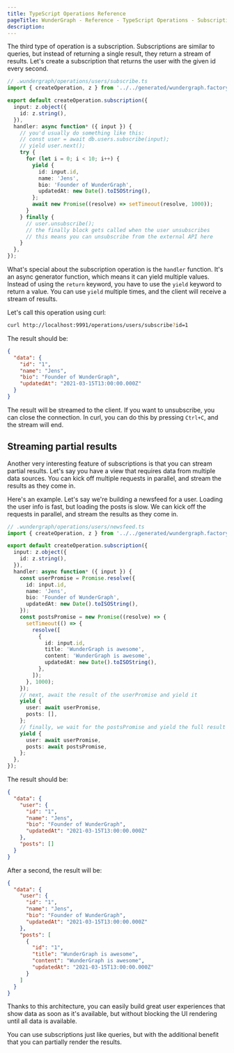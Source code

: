 ```yaml
---
title: TypeScript Operations Reference
pageTitle: WunderGraph - Reference - TypeScript Operations - Subscriptions
description:
---
```


The third type of operation is a subscription. Subscriptions are similar to queries, but instead of returning a single result, they return a stream of results.
Let's create a subscription that returns the user with the given id every second.

```typescript
// .wundergraph/operations/users/subscribe.ts
import { createOperation, z } from '../../generated/wundergraph.factory';

export default createOperation.subscription({
  input: z.object({
    id: z.string(),
  }),
  handler: async function* ({ input }) {
    // you'd usually do something like this:
    // const user = await db.users.subscribe(input);
    // yield user.next();
    try {
      for (let i = 0; i < 10; i++) {
        yield {
          id: input.id,
          name: 'Jens',
          bio: 'Founder of WunderGraph',
          updatedAt: new Date().toISOString(),
        };
        await new Promise((resolve) => setTimeout(resolve, 1000));
      }
    } finally {
      // user.unsubscribe();
      // the finally block gets called when the user unsubscribes
      // this means you can unsubscribe from the external API here
    }
  },
});
```

What's special about the subscription operation is the `handler` function. It's an async generator function, which means it can yield multiple values.
Instead of using the `return` keyword, you have to use the `yield` keyword to return a value.
You can use `yield` multiple times, and the client will receive a stream of results.

Let's call this operation using curl:

```bash
curl http://localhost:9991/operations/users/subscribe?id=1
```

The result should be:

```json
{
  "data": {
    "id": "1",
    "name": "Jens",
    "bio": "Founder of WunderGraph",
    "updatedAt": "2021-03-15T13:00:00.000Z"
  }
}
```

The result will be streamed to the client. If you want to unsubscribe, you can close the connection.
In curl, you can do this by pressing `Ctrl+C`, and the stream will end.

## Streaming partial results

Another very interesting feature of subscriptions is that you can stream partial results.
Let's say you have a view that requires data from multiple data sources.
You can kick off multiple requests in parallel, and stream the results as they come in.

Here's an example.
Let's say we're building a newsfeed for a user.
Loading the user info is fast, but loading the posts is slow.
We can kick off the requests in parallel, and stream the results as they come in.

```typescript
// .wundergraph/operations/users/newsfeed.ts
import { createOperation, z } from '../../generated/wundergraph.factory';

export default createOperation.subscription({
  input: z.object({
    id: z.string(),
  }),
  handler: async function* ({ input }) {
    const userPromise = Promise.resolve({
      id: input.id,
      name: 'Jens',
      bio: 'Founder of WunderGraph',
      updatedAt: new Date().toISOString(),
    });
    const postsPromise = new Promise((resolve) => {
      setTimeout(() => {
        resolve([
          {
            id: input.id,
            title: 'WunderGraph is awesome',
            content: 'WunderGraph is awesome',
            updatedAt: new Date().toISOString(),
          },
        ]);
      }, 1000);
    });
    // next, await the result of the userPromise and yield it
    yield {
      user: await userPromise,
      posts: [],
    };
    // finally, we wait for the postsPromise and yield the full result
    yield {
      user: await userPromise,
      posts: await postsPromise,
    };
  },
});
```

The result should be:

```json
{
  "data": {
    "user": {
      "id": "1",
      "name": "Jens",
      "bio": "Founder of WunderGraph",
      "updatedAt": "2021-03-15T13:00:00.000Z"
    },
    "posts": []
  }
}
```

After a second, the result will be:

```json
{
  "data": {
    "user": {
      "id": "1",
      "name": "Jens",
      "bio": "Founder of WunderGraph",
      "updatedAt": "2021-03-15T13:00:00.000Z"
    },
    "posts": [
      {
        "id": "1",
        "title": "WunderGraph is awesome",
        "content": "WunderGraph is awesome",
        "updatedAt": "2021-03-15T13:00:00.000Z"
      }
    ]
  }
}
```

Thanks to this architecture, you can easily build great user experiences that show data as soon as it's available,
but without blocking the UI rendering until all data is available.

You can use subscriptions just like queries, but with the additional benefit that you can partially render the results.
